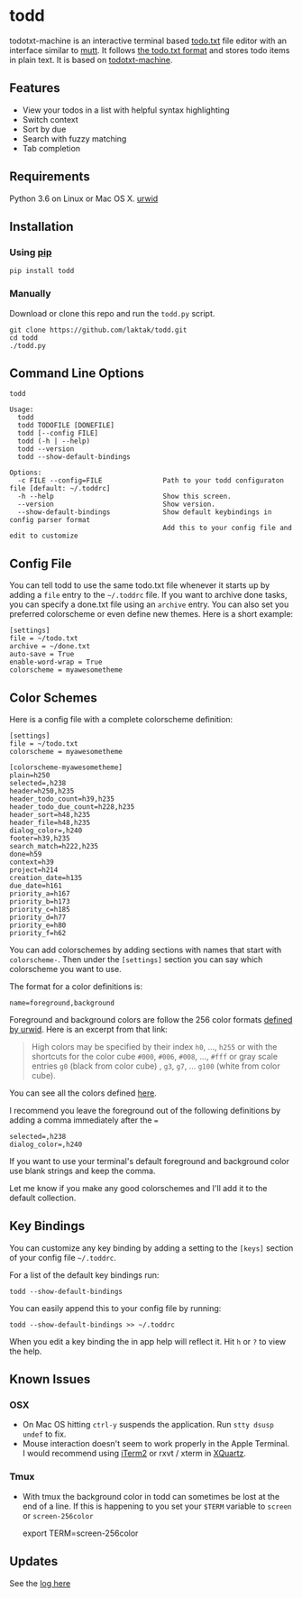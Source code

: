 # todd

todotxt-machine is an interactive terminal based [todo.txt](http://todotxt.com/) file editor with an interface similar to [mutt](http://www.mutt.org/). It follows [the todo.txt format](https://github.com/ginatrapani/todo.txt-cli/wiki/The-Todo.txt-Format) and stores todo items in plain text. It is based on [todotxt-machine](https://github.com/AnthonyDiGirolamo/todotxt-machine).

## Features

- View your todos in a list with helpful syntax highlighting
- Switch context
- Sort by due
- Search with fuzzy matching
- Tab completion

## Requirements

Python 3.6 on Linux or Mac OS X.
[urwid](http://excess.org/urwid/)

## Installation

### Using [pip](https://pypi.python.org/pypi/pip)

    pip install todd

### Manually

Download or clone this repo and run the `todd.py` script.

    git clone https://github.com/laktak/todd.git
    cd todd
    ./todd.py

## Command Line Options

    todd

    Usage:
      todd
      todd TODOFILE [DONEFILE]
      todd [--config FILE]
      todd (-h | --help)
      todd --version
      todd --show-default-bindings

    Options:
      -c FILE --config=FILE               Path to your todd configuraton file [default: ~/.toddrc]
      -h --help                           Show this screen.
      --version                           Show version.
      --show-default-bindings             Show default keybindings in config parser format
                                          Add this to your config file and edit to customize



## Config File

You can tell todd to use the same todo.txt file whenever it
starts up by adding a ``file`` entry to the `~/.toddrc` file.
If you want to archive done tasks, you can specify a done.txt file
using an ``archive`` entry. You can also set you preferred colorscheme or even
define new themes.  Here is a short example:

    [settings]
    file = ~/todo.txt
    archive = ~/done.txt
    auto-save = True
    enable-word-wrap = True
    colorscheme = myawesometheme

## Color Schemes

Here is a config file with a complete colorscheme definition:

    [settings]
    file = ~/todo.txt
    colorscheme = myawesometheme

    [colorscheme-myawesometheme]
    plain=h250
    selected=,h238
    header=h250,h235
    header_todo_count=h39,h235
    header_todo_due_count=h228,h235
    header_sort=h48,h235
    header_file=h48,h235
    dialog_color=,h240
    footer=h39,h235
    search_match=h222,h235
    done=h59
    context=h39
    project=h214
    creation_date=h135
    due_date=h161
    priority_a=h167
    priority_b=h173
    priority_c=h185
    priority_d=h77
    priority_e=h80
    priority_f=h62

You can add colorschemes by adding sections with names that start with
`colorscheme-`. Then under the `[settings]` section you can say which
colorscheme you want to use.

The format for a color definitions is:

    name=foreground,background

Foreground and background colors are follow the 256 color formats [defined by urwid](http://urwid.org/manual/displayattributes.html#color-foreground-and-background-colors). Here is an excerpt from that link:

> High colors may be specified by their index `h0`, ..., `h255` or with the shortcuts for the color cube `#000`, `#006`, `#008`, ..., `#fff` or gray scale entries `g0` (black from color cube) , `g3`, `g7`, ... `g100` (white from color cube).

You can see all the colors defined [here](http://urwid.org/examples/index.html#palette-test-py).

I recommend you leave the foreground out of the following definitions by adding
a comma immediately after the `=`

    selected=,h238
    dialog_color=,h240

If you want to use your terminal's default foreground and background color use
blank strings and keep the comma.

Let me know if you make any good colorschemes and I'll add it to the default collection.

## Key Bindings

You can customize any key binding by adding a setting to the `[keys]` section of
your config file `~/.toddrc`.

For a list of the default key bindings run:

    todd --show-default-bindings

You can easily append this to your config file by running:

    todd --show-default-bindings >> ~/.toddrc

When you edit a key binding the in app help will reflect it. Hit `h` or `?` to view the help.

## Known Issues

### OSX

- On Mac OS hitting `ctrl-y` suspends the application. Run `stty dsusp undef` to fix.
- Mouse interaction doesn't seem to work properly in the Apple Terminal. I would
  recommend using [iTerm2](http://iterm2.com/) or rxvt / xterm in
  [XQuartz](http://xquartz.macosforge.org/landing/).

### Tmux

- With tmux the background color in todd can sometimes be lost at the end of a line. If this is
  happening to you set your `$TERM` variable to `screen` or `screen-256color`

    export TERM=screen-256color

## Updates

See the [log here](https://github.com/laktak/todd/commits/master)
